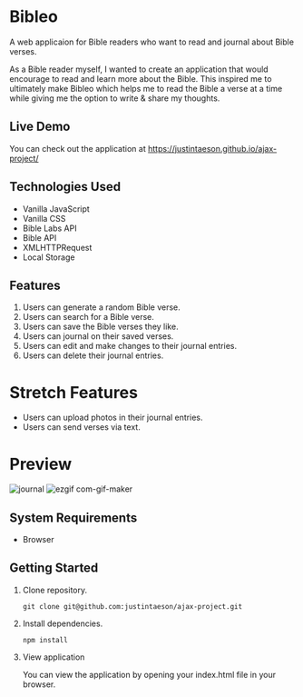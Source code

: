 # Bibleo

A web applicaion for Bible readers who want to read and journal about Bible verses.

As a Bible reader myself, I wanted to create an application that would encourage to read and learn more about the Bible. This inspired me to ultimately make Bibleo which helps me to read the Bible a verse at a time while giving me the option to write & share my thoughts.

## Live Demo

You can check out the application at https://justintaeson.github.io/ajax-project/

## Technologies Used

- Vanilla JavaScript
- Vanilla CSS
- Bible Labs API
- Bible API
- XMLHTTPRequest
- Local Storage

## Features

1. Users can generate a random Bible verse.
2. Users can search for a Bible verse.
3. Users can save the Bible verses they like.
4. Users can journal on their saved verses.
5. Users can edit and make changes to their journal entries.
6. Users can delete their journal entries.

# Stretch Features

- Users can upload photos in their journal entries.
- Users can send verses via text.

# Preview

![journal](https://user-images.githubusercontent.com/97268025/166007711-1b81821f-2c44-4757-a5c3-6eed062245c1.gif)
![ezgif com-gif-maker](https://user-images.githubusercontent.com/97268025/166007900-62a7595b-2ce2-453c-b572-e1d3361ad8fe.gif)


## System Requirements

- Browser

## Getting Started

1. Clone repository.

   ```git clone git@github.com:justintaeson/ajax-project.git```

2. Install dependencies.

   ```npm install```

3. View application

    You can view the application by opening your index.html file in your browser.
